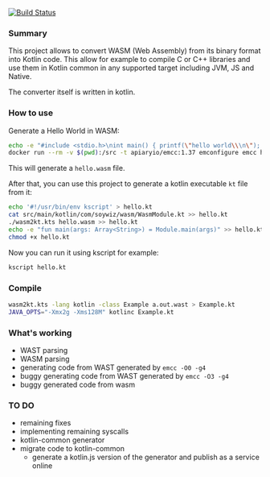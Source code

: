 [![Build Status](https://travis-ci.org/soywiz/wasm2kt.svg?branch=master)](https://travis-ci.org/soywiz/wasm2kt)

### Summary

This project allows to convert WASM (Web Assembly) from its binary format into Kotlin code.
This allow for example to compile C or C++ libraries and use them in Kotlin common
in any supported target including JVM, JS and Native.

The converter itself is written in kotlin.

### How to use

Generate a Hello World in WASM:

```bash
echo -e "#include <stdio.h>\nint main() { printf(\"hello world\\\n\"); for (int n = 0; n < 10; n++) printf(\"%d,\", n); printf(\"\\\n\"); return 0; }" > hello.c
docker run --rm -v $(pwd):/src -t apiaryio/emcc:1.37 emconfigure emcc hello.c -o hello -O3 -s WASM=1
```

This will generate a `hello.wasm` file.

After that, you can use this project to generate a kotlin executable `kt` file from it:

```bash
echo '#!/usr/bin/env kscript' > hello.kt
cat src/main/kotlin/com/soywiz/wasm/WasmModule.kt >> hello.kt
./wasm2kt.kts hello.wasm >> hello.kt
echo -e "fun main(args: Array<String>) = Module.main(args)" >> hello.kt
chmod +x hello.kt
```

Now you can run it using kscript for example:

```bash
kscript hello.kt
```

### Compile

```bash
wasm2kt.kts -lang kotlin -class Example a.out.wast > Example.kt
JAVA_OPTS="-Xmx2g -Xms128M" kotlinc Example.kt
```

### What's working

* WAST parsing
* WASM parsing
* generating code from WAST generated by `emcc -O0 -g4`
* buggy generating code from WAST generated by `emcc -O3 -g4`
* buggy generated code from wasm

### TO DO

* remaining fixes
* implementing remaining syscalls
* kotlin-common generator
* migrate code to kotlin-common
  * generate a kotlin.js version of the generator and publish as a service online
